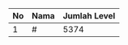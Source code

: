 | No | Nama            | Jumlah Level |
|----|-----------------|--------------|
| 1  | #    |    5374        |
